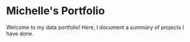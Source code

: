 # Michelle's Portfolio
Welcome to my data portfolio! Here, I document a summary of projects I have done.
